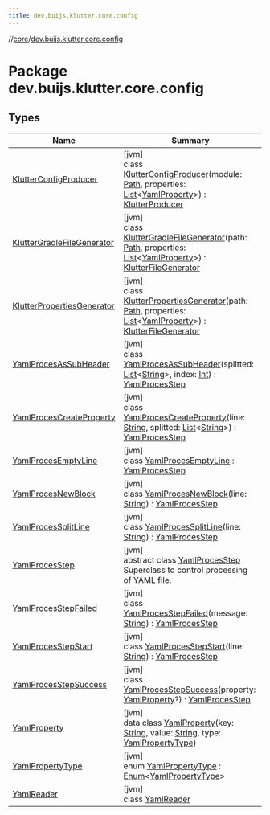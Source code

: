 ```yaml
---
title: dev.buijs.klutter.core.config
---
```

//[core](../../index.html)/[dev.buijs.klutter.core.config](index.html)



# Package dev.buijs.klutter.core.config



## Types


| Name | Summary |
|---|---|
| [KlutterConfigProducer](-klutter-config-producer/index.html) | [jvm]<br>class [KlutterConfigProducer](-klutter-config-producer/index.html)(module: [Path](https://docs.oracle.com/javase/8/docs/api/java/nio/file/Path.html), properties: [List](https://kotlinlang.org/api/latest/jvm/stdlib/kotlin.collections/-list/index.html)&lt;[YamlProperty](-yaml-property/index.html)&gt;) : [KlutterProducer](../dev.buijs.klutter.core/-klutter-producer/index.html) |
| [KlutterGradleFileGenerator](-klutter-gradle-file-generator/index.html) | [jvm]<br>class [KlutterGradleFileGenerator](-klutter-gradle-file-generator/index.html)(path: [Path](https://docs.oracle.com/javase/8/docs/api/java/nio/file/Path.html), properties: [List](https://kotlinlang.org/api/latest/jvm/stdlib/kotlin.collections/-list/index.html)&lt;[YamlProperty](-yaml-property/index.html)&gt;) : [KlutterFileGenerator](../dev.buijs.klutter.core/-klutter-file-generator/index.html) |
| [KlutterPropertiesGenerator](-klutter-properties-generator/index.html) | [jvm]<br>class [KlutterPropertiesGenerator](-klutter-properties-generator/index.html)(path: [Path](https://docs.oracle.com/javase/8/docs/api/java/nio/file/Path.html), properties: [List](https://kotlinlang.org/api/latest/jvm/stdlib/kotlin.collections/-list/index.html)&lt;[YamlProperty](-yaml-property/index.html)&gt;) : [KlutterFileGenerator](../dev.buijs.klutter.core/-klutter-file-generator/index.html) |
| [YamlProcesAsSubHeader](-yaml-proces-as-sub-header/index.html) | [jvm]<br>class [YamlProcesAsSubHeader](-yaml-proces-as-sub-header/index.html)(splitted: [List](https://kotlinlang.org/api/latest/jvm/stdlib/kotlin.collections/-list/index.html)&lt;[String](https://kotlinlang.org/api/latest/jvm/stdlib/kotlin/-string/index.html)&gt;, index: [Int](https://kotlinlang.org/api/latest/jvm/stdlib/kotlin/-int/index.html)) : [YamlProcesStep](-yaml-proces-step/index.html) |
| [YamlProcesCreateProperty](-yaml-proces-create-property/index.html) | [jvm]<br>class [YamlProcesCreateProperty](-yaml-proces-create-property/index.html)(line: [String](https://kotlinlang.org/api/latest/jvm/stdlib/kotlin/-string/index.html), splitted: [List](https://kotlinlang.org/api/latest/jvm/stdlib/kotlin.collections/-list/index.html)&lt;[String](https://kotlinlang.org/api/latest/jvm/stdlib/kotlin/-string/index.html)&gt;) : [YamlProcesStep](-yaml-proces-step/index.html) |
| [YamlProcesEmptyLine](-yaml-proces-empty-line/index.html) | [jvm]<br>class [YamlProcesEmptyLine](-yaml-proces-empty-line/index.html) : [YamlProcesStep](-yaml-proces-step/index.html) |
| [YamlProcesNewBlock](-yaml-proces-new-block/index.html) | [jvm]<br>class [YamlProcesNewBlock](-yaml-proces-new-block/index.html)(line: [String](https://kotlinlang.org/api/latest/jvm/stdlib/kotlin/-string/index.html)) : [YamlProcesStep](-yaml-proces-step/index.html) |
| [YamlProcesSplitLine](-yaml-proces-split-line/index.html) | [jvm]<br>class [YamlProcesSplitLine](-yaml-proces-split-line/index.html)(line: [String](https://kotlinlang.org/api/latest/jvm/stdlib/kotlin/-string/index.html)) : [YamlProcesStep](-yaml-proces-step/index.html) |
| [YamlProcesStep](-yaml-proces-step/index.html) | [jvm]<br>abstract class [YamlProcesStep](-yaml-proces-step/index.html)<br>Superclass to control processing of YAML file. |
| [YamlProcesStepFailed](-yaml-proces-step-failed/index.html) | [jvm]<br>class [YamlProcesStepFailed](-yaml-proces-step-failed/index.html)(message: [String](https://kotlinlang.org/api/latest/jvm/stdlib/kotlin/-string/index.html)) : [YamlProcesStep](-yaml-proces-step/index.html) |
| [YamlProcesStepStart](-yaml-proces-step-start/index.html) | [jvm]<br>class [YamlProcesStepStart](-yaml-proces-step-start/index.html)(line: [String](https://kotlinlang.org/api/latest/jvm/stdlib/kotlin/-string/index.html)) : [YamlProcesStep](-yaml-proces-step/index.html) |
| [YamlProcesStepSuccess](-yaml-proces-step-success/index.html) | [jvm]<br>class [YamlProcesStepSuccess](-yaml-proces-step-success/index.html)(property: [YamlProperty](-yaml-property/index.html)?) : [YamlProcesStep](-yaml-proces-step/index.html) |
| [YamlProperty](-yaml-property/index.html) | [jvm]<br>data class [YamlProperty](-yaml-property/index.html)(key: [String](https://kotlinlang.org/api/latest/jvm/stdlib/kotlin/-string/index.html), value: [String](https://kotlinlang.org/api/latest/jvm/stdlib/kotlin/-string/index.html), type: [YamlPropertyType](-yaml-property-type/index.html)) |
| [YamlPropertyType](-yaml-property-type/index.html) | [jvm]<br>enum [YamlPropertyType](-yaml-property-type/index.html) : [Enum](https://kotlinlang.org/api/latest/jvm/stdlib/kotlin/-enum/index.html)&lt;[YamlPropertyType](-yaml-property-type/index.html)&gt; |
| [YamlReader](-yaml-reader/index.html) | [jvm]<br>class [YamlReader](-yaml-reader/index.html) |

